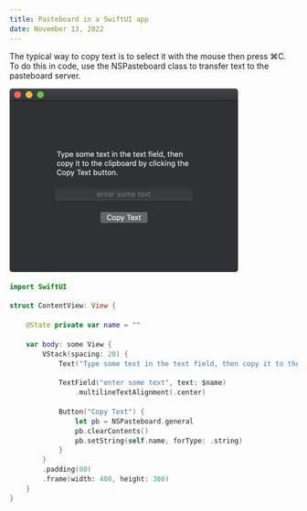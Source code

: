 ```yaml
---
title: Pasteboard in a SwiftUI app
date: November 13, 2022
---
```


The typical way to copy text is to select it with the mouse then press ⌘C. To do this in code, use the NSPasteboard class to transfer text to the pasteboard server.

<p><img src="../../assets/images/swiftui-nspasteboard.png" style="max-width:400px;" alt="pasteboard"></p>

```swift
import SwiftUI

struct ContentView: View {

    @State private var name = ""

    var body: some View {
        VStack(spacing: 20) {
            Text("Type some text in the text field, then copy it to the clipboard by clicking the Copy Text button.")

            TextField("enter some text", text: $name)
                .multilineTextAlignment(.center)

            Button("Copy Text") {
                let pb = NSPasteboard.general
                pb.clearContents()
                pb.setString(self.name, forType: .string)
            }
        }
        .padding(80)
        .frame(width: 400, height: 300)
    }
}
```
